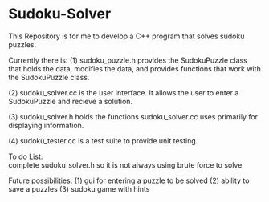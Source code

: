 # Sudoku-Solver

This Repository is for me to develop a C++ program that solves sudoku puzzles.

Currently there is:
  (1) sudoku_puzzle.h provides the SudokuPuzzle class that holds the data, modifies the data, and provides functions that work with the SudokuPuzzle class.

  (2) sudoku_solver.cc is the user interface.  It allows the user to enter a SudokuPuzzle and recieve a solution.

  (3) sudoku_solver.h holds the functions sudoku_solver.cc uses primarily for displaying information.

  (4) sudoku_tester.cc is a test suite to provide unit testing.


To do List:  
  complete sudoku_solver.h so it is not always using brute force to solve

Future possibilities:
  (1) gui for entering a puzzle to be solved
  (2) ability to save a puzzles
  (3) sudoku game with hints
